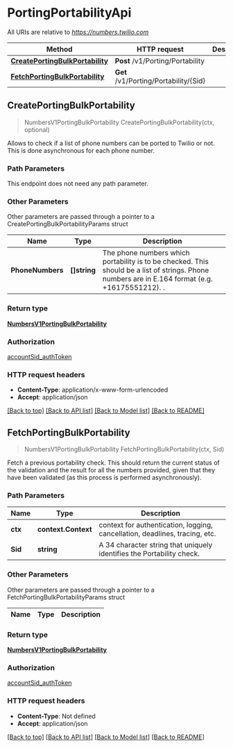 # PortingPortabilityApi

All URIs are relative to *https://numbers.twilio.com*

Method | HTTP request | Description
------------- | ------------- | -------------
[**CreatePortingBulkPortability**](PortingPortabilityApi.md#CreatePortingBulkPortability) | **Post** /v1/Porting/Portability | 
[**FetchPortingBulkPortability**](PortingPortabilityApi.md#FetchPortingBulkPortability) | **Get** /v1/Porting/Portability/{Sid} | 



## CreatePortingBulkPortability

> NumbersV1PortingBulkPortability CreatePortingBulkPortability(ctx, optional)



Allows to check if a list of phone numbers can be ported to Twilio or not. This is done asynchronous for each phone number.

### Path Parameters

This endpoint does not need any path parameter.

### Other Parameters

Other parameters are passed through a pointer to a CreatePortingBulkPortabilityParams struct


Name | Type | Description
------------- | ------------- | -------------
**PhoneNumbers** | **[]string** | The phone numbers which portability is to be checked. This should be a list of strings. Phone numbers are in E.164 format (e.g. +16175551212). .

### Return type

[**NumbersV1PortingBulkPortability**](NumbersV1PortingBulkPortability.md)

### Authorization

[accountSid_authToken](../README.md#accountSid_authToken)

### HTTP request headers

- **Content-Type**: application/x-www-form-urlencoded
- **Accept**: application/json

[[Back to top]](#) [[Back to API list]](../README.md#documentation-for-api-endpoints)
[[Back to Model list]](../README.md#documentation-for-models)
[[Back to README]](../README.md)


## FetchPortingBulkPortability

> NumbersV1PortingBulkPortability FetchPortingBulkPortability(ctx, Sid)



Fetch a previous portability check. This should return the current status of the validation and the result for all the numbers provided, given that they have been validated (as this process is performed asynchronously).

### Path Parameters


Name | Type | Description
------------- | ------------- | -------------
**ctx** | **context.Context** | context for authentication, logging, cancellation, deadlines, tracing, etc.
**Sid** | **string** | A 34 character string that uniquely identifies the Portability check.

### Other Parameters

Other parameters are passed through a pointer to a FetchPortingBulkPortabilityParams struct


Name | Type | Description
------------- | ------------- | -------------

### Return type

[**NumbersV1PortingBulkPortability**](NumbersV1PortingBulkPortability.md)

### Authorization

[accountSid_authToken](../README.md#accountSid_authToken)

### HTTP request headers

- **Content-Type**: Not defined
- **Accept**: application/json

[[Back to top]](#) [[Back to API list]](../README.md#documentation-for-api-endpoints)
[[Back to Model list]](../README.md#documentation-for-models)
[[Back to README]](../README.md)

